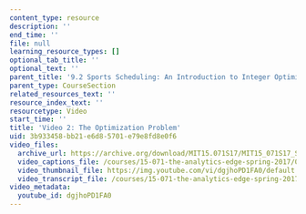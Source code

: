 ```yaml
---
content_type: resource
description: ''
end_time: ''
file: null
learning_resource_types: []
optional_tab_title: ''
optional_text: ''
parent_title: '9.2 Sports Scheduling: An Introduction to Integer Optimization '
parent_type: CourseSection
related_resources_text: ''
resource_index_text: ''
resourcetype: Video
start_time: ''
title: 'Video 2: The Optimization Problem'
uid: 3b933458-bb21-e6d8-5701-e79e8fd8e0f6
video_files:
  archive_url: https://archive.org/download/MIT15.071S17/MIT15_071S17_Session_9.2.03_300k.mp4
  video_captions_file: /courses/15-071-the-analytics-edge-spring-2017/075b58a05c1a5fcd82ad36cfdcc10967_dgjhoPD1FA0.vtt
  video_thumbnail_file: https://img.youtube.com/vi/dgjhoPD1FA0/default.jpg
  video_transcript_file: /courses/15-071-the-analytics-edge-spring-2017/9788d5788efe9493f85c0d112cad4475_dgjhoPD1FA0.pdf
video_metadata:
  youtube_id: dgjhoPD1FA0
---
```

